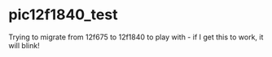 # pic12f1840_test
Trying to migrate from 12f675 to 12f1840 to play with - if I get this to work, it will blink!
